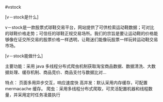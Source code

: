 #vstock

[v－stock是什么]
  
  v－stock是一款股票式球鞋交易平台，网站提供了可供检索运动鞋数据；可对比的球鞋价格走势；可信任的球鞋正规交易场所。我们的宗旨是要让运动鞋的价格能够像在证交所交易的股票价格一样透明，让鞋迷们能像玩股票一样玩转运动鞋交易市场。
  
[v－stock能做什么]

  主要功能：采用 java 多线程分布式爬虫机制获取淘宝商品数据、数据清洗、大数据处理、缓存机制、商品竞价、商品支付与数据比对...

特点：
页面多用异步交互，响应速度快
高并发：默认采用内存缓存，可配置 mermacache 缓存。
爬虫：采用多线程分布式爬取，可灵活配置机器和线程数量，并采用定时任务凌晨执行
